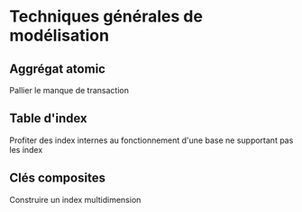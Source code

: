 # Techniques générales de modélisation

## Aggrégat atomic

Pallier le manque de transaction

## Table d'index

Profiter des index internes au fonctionnement d'une base ne supportant pas les index

## Clés composites

Construire un index multidimension
